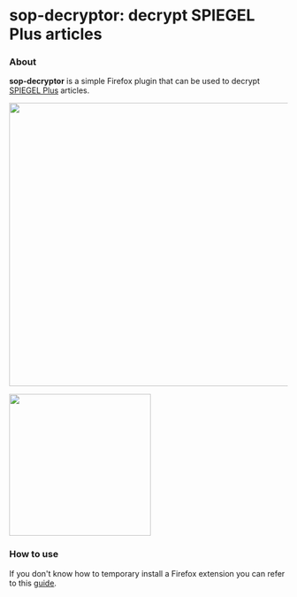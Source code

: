 # sop-decryptor: decrypt SPIEGEL Plus articles

### About
**sop-decryptor** is a simple Firefox plugin that can be used to decrypt [SPIEGEL Plus](http://www.spiegel.de/spiegelplus/) articles.

<a href="https://lucaslouca.com/wp-content/uploads/2017/02/sop-article.png"><img src="https://lucaslouca.com/wp-content/uploads/2017/02/sop-article.png" alt="" width="512" class="aligncenter size-full wp-image-1614" /></a>

<a href="https://lucaslouca.com/wp-content/uploads/2017/02/sop-decryptor-context-menu-screenshot.png"><img src="https://lucaslouca.com/wp-content/uploads/2017/02/sop-decryptor-context-menu-screenshot.png" alt="" width="256" class="aligncenter size-full wp-image-1620" /></a>

### How to use
If you don't know how to temporary install a Firefox extension you can refer to this [guide](https://developer.mozilla.org/en-US/Add-ons/WebExtensions/Temporary_Installation_in_Firefox).
